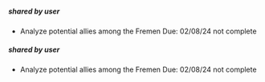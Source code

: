 
##### shared by user
- Analyze potential allies among the Fremen Due: 02/08/24 not complete

##### shared by user
- Analyze potential allies among the Fremen Due: 02/08/24 not complete

